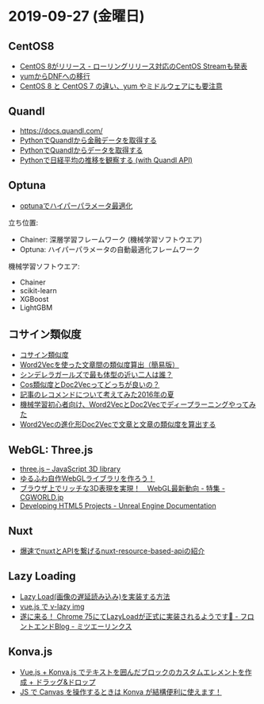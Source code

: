 # 2019-09-27 (金曜日)

## CentOS8

- [CentOS 8がリリース - ローリングリリース対応のCentOS Streamも発表](https://www.softantenna.com/wp/software/centos-8-released/)
- [yumからDNFへの移行](https://qiita.com/yunano/items/eedd3da40d67394881a2)
- [CentOS 8 と CentOS 7 の違い、yum やミドルウェアにも要注意](https://xn--o9j8h1c9hb5756dt0ua226amc1a.com/?p=3991)

## Quandl

- https://docs.quandl.com/
- [PythonでQuandlから金融データを取得する](https://www.codelab.jp/blog/?p=1105)
- [PythonでQuandlからデータを取得する](https://qiita.com/atsaki/items/33e52e882464e2e07688)
- [Pythonで日経平均の推移を観察する (with Quandl API)](https://qiita.com/dark_thiele/items/072008b9bdf1145237fc)

## Optuna

- [optunaでハイパーパラメータ最適化](https://qiita.com/illumination-k/items/d0d077af12931176fec3)

立ち位置:

- Chainer: 深層学習フレームワーク (機械学習ソフトウエア)
- Optuna: ハイパーパラメータの自動最適化フレームワーク

機械学習ソフトウエア:

- Chainer
- scikit-learn
- XGBoost
- LightGBM

## コサイン類似度

- [コサイン類似度](http://www.cse.kyoto-su.ac.jp/~g0846020/keywords/cosinSimilarity.html)
- [Word2Vecを使った文章間の類似度算出（簡易版）](https://qiita.com/yoppe/items/512c7c072d08c64afa7e)
- [シンデレラガールズで最も体型の近い二人は誰？](https://qiita.com/ysk0832/items/bb28c387bcc218ddf4cf)
- [Cos類似度とDoc2Vecってどっちが良いの？](https://qiita.com/enta0701/items/87cbe783aeb44ddf41ce)
- [記事のレコメンドについて考えてみた2016年の夏](https://qiita.com/s-mori/items/1a32537ca46e578f0a16)
- [機械学習初心者向け、Word2VecとDoc2Vecでディープラーニングやってみた](https://paiza.hatenablog.com/entry/2017/03/16/%E6%A9%9F%E6%A2%B0%E5%AD%A6%E7%BF%92%E5%88%9D%E5%BF%83%E8%80%85%E5%90%91%E3%81%91%E3%80%81Word2Vec%E3%81%A8Doc2Vec%E3%81%A7%E3%83%87%E3%82%A3%E3%83%BC%E3%83%97%E3%83%A9%E3%83%BC%E3%83%8B%E3%83%B3%E3%82%B0)
- [Word2Vecの進化形Doc2Vecで文章と文章の類似度を算出する](https://qiita.com/okappy/items/32a7ba7eddf8203c9fa1)

## WebGL: Three.js

- [three.js – JavaScript 3D library](https://threejs.org/)
- [ゆるふわ自作WebGLライブラリを作ろう！](https://qiita.com/emadurandal/items/3e8e336759f079bd2886)
- [ブラウザ上でリッチな3D表現を実現！　WebGL最新動向 - 特集 - CGWORLD.jp](https://cgworld.jp/feature/201801-cgw233HS-webgl-2.html)
- [Developing HTML5 Projects - Unreal Engine Documentation](https://docs.unrealengine.com/en-US/Platforms/HTML5/GettingStarted/index.html)

## Nuxt

- [爆速でnuxtとAPIを繋げるnuxt-resource-based-apiの紹介](https://qiita.com/nullnull/items/d727767392527cd5773a)

## Lazy Loading

- [Lazy Load(画像の遅延読み込み)を実装する方法](https://syncer.jp/how-to-setting-lazy-load-images)
- [vue.js で v-lazy img](https://qiita.com/ma7ma7pipipi/items/1d97c512590aec047734)
- [遂に来る！ Chrome 75にてLazyLoadが正式に実装されるようです🎉 - フロントエンドBlog - ミツエーリンクス](https://www.mitsue.co.jp/knowledge/blog/frontend/201904/08_0854.html)

## Konva.js

- [Vue.js + Konva.js でテキストを囲んだブロックのカスタムエレメントを作成 + ドラッグ&amp;ドロップ](https://qiita.com/Hirotoshi-Uchino/items/224db4eed3d8470ca800)
- [JS で Canvas を操作するときは Konva が結構便利に使えます！](https://www.agent-grow.com/self20percent/2018/10/15/js-canvas-konva/)
